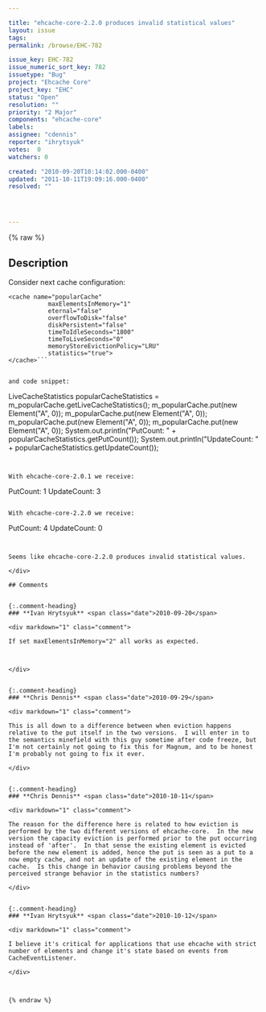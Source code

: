 ```yaml
---

title: "ehcache-core-2.2.0 produces invalid statistical values"
layout: issue
tags: 
permalink: /browse/EHC-782

issue_key: EHC-782
issue_numeric_sort_key: 782
issuetype: "Bug"
project: "Ehcache Core"
project_key: "EHC"
status: "Open"
resolution: ""
priority: "2 Major"
components: "ehcache-core"
labels: 
assignee: "cdennis"
reporter: "ihrytsyuk"
votes:  0
watchers: 0

created: "2010-09-20T10:14:02.000-0400"
updated: "2011-10-11T19:09:16.000-0400"
resolved: ""




---
```


{% raw %}

## Description

<div markdown="1" class="description">

Consider next cache configuration:

```
<cache name="popularCache"
           maxElementsInMemory="1"
           eternal="false"
           overflowToDisk="false"
           diskPersistent="false"
           timeToIdleSeconds="1800"
           timeToLiveSeconds="0"
           memoryStoreEvictionPolicy="LRU"
           statistics="true">
</cache>```


and code snippet:

```
LiveCacheStatistics popularCacheStatistics = m\_popularCache.getLiveCacheStatistics();
m\_popularCache.put(new Element("A", 0));
m\_popularCache.put(new Element("A", 0));
m\_popularCache.put(new Element("A", 0));
m\_popularCache.put(new Element("A", 0));
System.out.println("PutCount: " + popularCacheStatistics.getPutCount());
System.out.println("UpdateCount: " + popularCacheStatistics.getUpdateCount());
```


With ehcache-core-2.0.1 we receive:

```
PutCount: 1
UpdateCount: 3
```

With ehcache-core-2.2.0 we receive:

```
PutCount: 4
UpdateCount: 0
```


Seems like ehcache-core-2.2.0 produces invalid statistical values.

</div>

## Comments


{:.comment-heading}
### **Ivan Hrytsyuk** <span class="date">2010-09-20</span>

<div markdown="1" class="comment">

If set maxElementsInMemory="2" all works as expected.



</div>


{:.comment-heading}
### **Chris Dennis** <span class="date">2010-09-29</span>

<div markdown="1" class="comment">

This is all down to a difference between when eviction happens relative to the put itself in the two versions.  I will enter in to the semantics minefield with this guy sometime after code freeze, but I'm not certainly not going to fix this for Magnum, and to be honest I'm probably not going to fix it ever.

</div>


{:.comment-heading}
### **Chris Dennis** <span class="date">2010-10-11</span>

<div markdown="1" class="comment">

The reason for the difference here is related to how eviction is performed by the two different versions of ehcache-core.  In the new version the capacity eviction is performed prior to the put occurring instead of 'after'.  In that sense the existing element is evicted before the new element is added, hence the put is seen as a put to a now empty cache, and not an update of the existing element in the cache.  Is this change in behavior causing problems beyond the perceived strange behavior in the statistics numbers?

</div>


{:.comment-heading}
### **Ivan Hrytsyuk** <span class="date">2010-10-12</span>

<div markdown="1" class="comment">

I believe it's critical for applications that use ehcache with strict number of elements and change it's state based on events from CacheEventListener.

</div>



{% endraw %}
